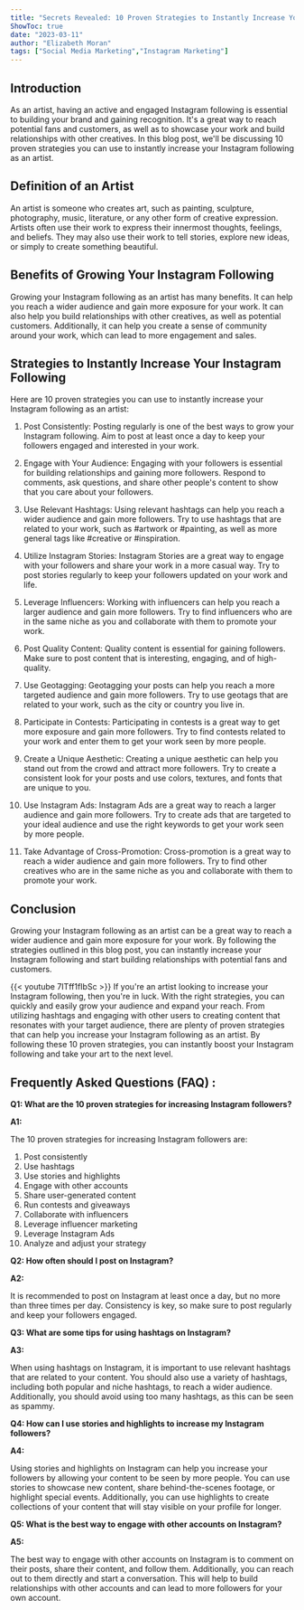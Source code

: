 ```yaml
---
title: "Secrets Revealed: 10 Proven Strategies to Instantly Increase Your Instagram Following as an Artist!"
ShowToc: true 
date: "2023-03-11"
author: "Elizabeth Moran" 
tags: ["Social Media Marketing","Instagram Marketing"]
---
```

## Introduction

As an artist, having an active and engaged Instagram following is essential to building your brand and gaining recognition. It's a great way to reach potential fans and customers, as well as to showcase your work and build relationships with other creatives. In this blog post, we'll be discussing 10 proven strategies you can use to instantly increase your Instagram following as an artist. 

## Definition of an Artist

An artist is someone who creates art, such as painting, sculpture, photography, music, literature, or any other form of creative expression. Artists often use their work to express their innermost thoughts, feelings, and beliefs. They may also use their work to tell stories, explore new ideas, or simply to create something beautiful.

## Benefits of Growing Your Instagram Following

Growing your Instagram following as an artist has many benefits. It can help you reach a wider audience and gain more exposure for your work. It can also help you build relationships with other creatives, as well as potential customers. Additionally, it can help you create a sense of community around your work, which can lead to more engagement and sales.

## Strategies to Instantly Increase Your Instagram Following

Here are 10 proven strategies you can use to instantly increase your Instagram following as an artist: 

1. Post Consistently: Posting regularly is one of the best ways to grow your Instagram following. Aim to post at least once a day to keep your followers engaged and interested in your work.

2. Engage with Your Audience: Engaging with your followers is essential for building relationships and gaining more followers. Respond to comments, ask questions, and share other people's content to show that you care about your followers.

3. Use Relevant Hashtags: Using relevant hashtags can help you reach a wider audience and gain more followers. Try to use hashtags that are related to your work, such as #artwork or #painting, as well as more general tags like #creative or #inspiration.

4. Utilize Instagram Stories: Instagram Stories are a great way to engage with your followers and share your work in a more casual way. Try to post stories regularly to keep your followers updated on your work and life.

5. Leverage Influencers: Working with influencers can help you reach a larger audience and gain more followers. Try to find influencers who are in the same niche as you and collaborate with them to promote your work.

6. Post Quality Content: Quality content is essential for gaining followers. Make sure to post content that is interesting, engaging, and of high-quality.

7. Use Geotagging: Geotagging your posts can help you reach a more targeted audience and gain more followers. Try to use geotags that are related to your work, such as the city or country you live in.

8. Participate in Contests: Participating in contests is a great way to get more exposure and gain more followers. Try to find contests related to your work and enter them to get your work seen by more people.

9. Create a Unique Aesthetic: Creating a unique aesthetic can help you stand out from the crowd and attract more followers. Try to create a consistent look for your posts and use colors, textures, and fonts that are unique to you.

10. Use Instagram Ads: Instagram Ads are a great way to reach a larger audience and gain more followers. Try to create ads that are targeted to your ideal audience and use the right keywords to get your work seen by more people.

11. Take Advantage of Cross-Promotion: Cross-promotion is a great way to reach a wider audience and gain more followers. Try to find other creatives who are in the same niche as you and collaborate with them to promote your work.

## Conclusion

Growing your Instagram following as an artist can be a great way to reach a wider audience and gain more exposure for your work. By following the strategies outlined in this blog post, you can instantly increase your Instagram following and start building relationships with potential fans and customers.

{{< youtube 7ITff1fIbSc >}} 
If you're an artist looking to increase your Instagram following, then you're in luck. With the right strategies, you can quickly and easily grow your audience and expand your reach. From utilizing hashtags and engaging with other users to creating content that resonates with your target audience, there are plenty of proven strategies that can help you increase your Instagram following as an artist. By following these 10 proven strategies, you can instantly boost your Instagram following and take your art to the next level.

## Frequently Asked Questions (FAQ) :
**Q1: What are the 10 proven strategies for increasing Instagram followers?**

**A1:** 

The 10 proven strategies for increasing Instagram followers are:

1. Post consistently 
2. Use hashtags 
3. Use stories and highlights 
4. Engage with other accounts 
5. Share user-generated content 
6. Run contests and giveaways 
7. Collaborate with influencers 
8. Leverage influencer marketing 
9. Leverage Instagram Ads 
10. Analyze and adjust your strategy 

**Q2: How often should I post on Instagram?**

**A2:**

It is recommended to post on Instagram at least once a day, but no more than three times per day. Consistency is key, so make sure to post regularly and keep your followers engaged.

**Q3: What are some tips for using hashtags on Instagram?**

**A3:**

When using hashtags on Instagram, it is important to use relevant hashtags that are related to your content. You should also use a variety of hashtags, including both popular and niche hashtags, to reach a wider audience. Additionally, you should avoid using too many hashtags, as this can be seen as spammy.

**Q4: How can I use stories and highlights to increase my Instagram followers?**

**A4:**

Using stories and highlights on Instagram can help you increase your followers by allowing your content to be seen by more people. You can use stories to showcase new content, share behind-the-scenes footage, or highlight special events. Additionally, you can use highlights to create collections of your content that will stay visible on your profile for longer. 

**Q5: What is the best way to engage with other accounts on Instagram?**

**A5:**

The best way to engage with other accounts on Instagram is to comment on their posts, share their content, and follow them. Additionally, you can reach out to them directly and start a conversation. This will help to build relationships with other accounts and can lead to more followers for your own account.





